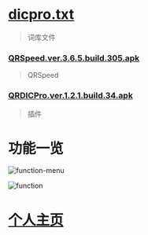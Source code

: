 # [dicpro.txt](https://zgq-inc.github.io/ZGQs_QRbot/dicpro.txt)

> 词库文件

### [QRSpeed.ver.3.6.5.build.305.apk](https://zgq-inc.lanzouh.com/iGqdI04ri41a)

> QRSpeed

### [QRDICPro.ver.1.2.1.build.34.apk](https://zgq-inc.lanzouh.com/iu0St04ri43c)

> 插件

# 功能一览

![function-menu](https://zgq-inc.github.io/ZGQs_QRbot/preview/Screenshot_20220615-111052_Gallery.jpg)

![function](https://zgq-inc.github.io/ZGQs_QRbot/ZGQs_QRbot/preview/Screenshot_20220615-111052_Gallery.jpg)

# [个人主页](https://zgq-inc.github.io)
